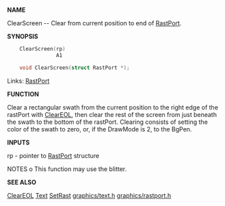 
**NAME**

ClearScreen -- Clear from current position to end of [RastPort](_00AF).

**SYNOPSIS**

```c
    ClearScreen(rp)
                A1

    void ClearScreen(struct RastPort *);

```
Links: [RastPort](_00AF) 

**FUNCTION**

Clear a rectangular swath from the current position to the
right edge of the rastPort with [ClearEOL](ClearEOL), then clear the rest
of the screen from just beneath the swath to the bottom of
the rastPort.
Clearing consists of setting the color of the swath to zero,
or, if the DrawMode is 2, to the BgPen.

**INPUTS**

rp - pointer to [RastPort](_00AF) structure

NOTES
o   This function may use the blitter.

**SEE ALSO**

[ClearEOL](ClearEOL)  [Text](Text)  [SetRast](SetRast)
[graphics/text.h](_00A8)  [graphics/rastport.h](_00AF)
